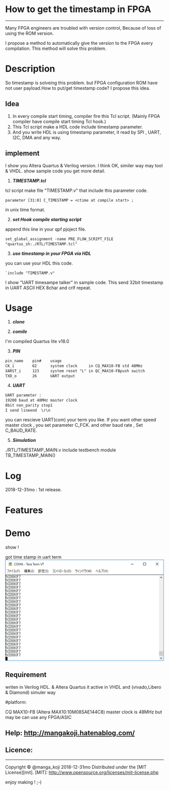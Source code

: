 
# How to get the timestamp in FPGA
---
Many FPGA engineers are troubled with version control,
Because of loss of using the ROM version.

I propose a method to automatically give the version to the FPGA every compilation.
This method will solve this problem.

# Description 
So timestamp is solveing this problem. but FPGA configuration ROM have not user payload.How to put/get timestamp code?
I propose this idea.

## Idea
1.   In every compile start timing, compiler fire this Tcl script. (Mainly FPGA compiler have compile start timing Tcl hook.)
2.  This Tcl script make a HDL code include timestamp parameter. 
3. And you write HDL is using timestamp parameter, it read by SPI , UART, I2C, DMA and any way.

## implement
I show you Altera Quartus & Verilog version. I think OK, similer way may tool & VHDL.
show sample code you get more detail.

1. ***TIMESTAMP.tcl***

tcl script make file "TIMESTAMP.v" that include this parameter code.
```verilogHDL:sample
parameter [31:0] C_TIMESTAMP = <ctime at compile start> ;
```
in unix time format.



2. ***set Hook compile starting script***

append this line in your qpf pjoject file.
```
set_global_assignment -name PRE_FLOW_SCRIPT_FILE "quartus_sh:./RTL/TIMESTAMP.tcl"
```


3. ***use timestamp in your FPGA via HDL***

you can use your HDL this code.
```verilogHDL:sample
`include "TIMESTAMP.v"
```
I show "UART timesampe talker" in sample code.
This send 32bit timestamp in UART ASCII HEX 8char and crlf repeat.
    
# Usage

1. ***clone***

2. ***comile***

I'm compiled Quartus lite v18.0


3. ***PIN***

```text:
pin_name    pin#    usage
CK_i        62      system clock     in CQ_MAX10-FB std 48MHz 
XARST_i     123     system reset "L" in QC_MAX10-FBpush switch
TXD_o       26      UART output

```

4. ***UART***

```text:
UART parameter :
19200 baud at 48MHz master clock
8bit non_parity stop1
I send lineend  \r\n
```
you can rescieve UART(com) your term you like.
If you want other speed master clock , you set parameter C_FCK.
and other baud rate , Set C_BAUD_RATE.


5. ***Simulation***

./RTL/TIMESTAMP_MAIN.v
include testbench module TB_TIMESTAMP_MAIN()


# Log
2018-12-31mo : 1st release.

# Features



# Demo
show !

got time stamp in uart term
![got time stamp in uart term](./timestamp.PNG) 






## Requirement

writen in Verilog HDL. & Altera Quartus
it active in VHDL and (vivado,Libero & Diamond) simuler way 


#platform: 

  CQ MAX10-FB (Altera MAX10:10M08SAE144C8)
  master clock is 48MHz
 but may be can use any FPGA/ASIC




## Help:  http://mangakoji.hatenablog.com/



## Licence:
----------
Copyright &copy; @manga_koji 2018-12-31mo
Distributed under the [MIT License][mit].
[MIT]: http://www.opensource.org/licenses/mit-license.php


enjoy making ! ;-)

